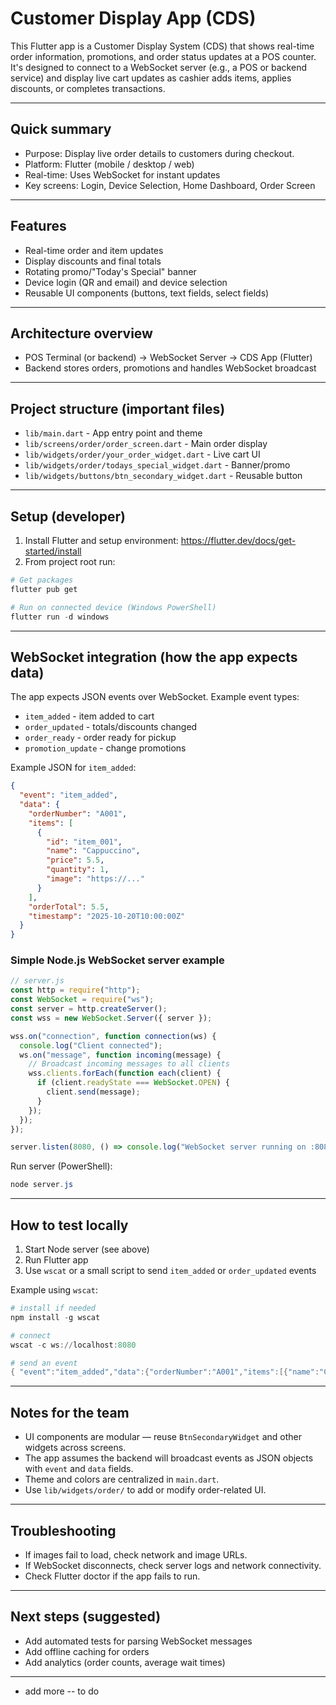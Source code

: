 # Customer Display App (CDS)

This Flutter app is a Customer Display System (CDS) that shows real-time order information, promotions, and order status updates at a POS counter. It's designed to connect to a WebSocket server (e.g., a POS or backend service) and display live cart updates as cashier adds items, applies discounts, or completes transactions.

---

## Quick summary

- Purpose: Display live order details to customers during checkout.
- Platform: Flutter (mobile / desktop / web)
- Real-time: Uses WebSocket for instant updates
- Key screens: Login, Device Selection, Home Dashboard, Order Screen

---

## Features

- Real-time order and item updates
- Display discounts and final totals
- Rotating promo/"Today's Special" banner
- Device login (QR and email) and device selection
- Reusable UI components (buttons, text fields, select fields)

---

## Architecture overview

- POS Terminal (or backend) → WebSocket Server → CDS App (Flutter)
- Backend stores orders, promotions and handles WebSocket broadcast

---

## Project structure (important files)

- `lib/main.dart` - App entry point and theme
- `lib/screens/order/order_screen.dart` - Main order display
- `lib/widgets/order/your_order_widget.dart` - Live cart UI
- `lib/widgets/order/todays_special_widget.dart` - Banner/promo
- `lib/widgets/buttons/btn_secondary_widget.dart` - Reusable button

---

## Setup (developer)

1. Install Flutter and setup environment: https://flutter.dev/docs/get-started/install
2. From project root run:

```powershell
# Get packages
flutter pub get

# Run on connected device (Windows PowerShell)
flutter run -d windows
```

---

## WebSocket integration (how the app expects data)

The app expects JSON events over WebSocket. Example event types:

- `item_added` - item added to cart
- `order_updated` - totals/discounts changed
- `order_ready` - order ready for pickup
- `promotion_update` - change promotions

Example JSON for `item_added`:

```json
{
  "event": "item_added",
  "data": {
    "orderNumber": "A001",
    "items": [
      {
        "id": "item_001",
        "name": "Cappuccino",
        "price": 5.5,
        "quantity": 1,
        "image": "https://..."
      }
    ],
    "orderTotal": 5.5,
    "timestamp": "2025-10-20T10:00:00Z"
  }
}
```

### Simple Node.js WebSocket server example

```js
// server.js
const http = require("http");
const WebSocket = require("ws");
const server = http.createServer();
const wss = new WebSocket.Server({ server });

wss.on("connection", function connection(ws) {
  console.log("Client connected");
  ws.on("message", function incoming(message) {
    // Broadcast incoming messages to all clients
    wss.clients.forEach(function each(client) {
      if (client.readyState === WebSocket.OPEN) {
        client.send(message);
      }
    });
  });
});

server.listen(8080, () => console.log("WebSocket server running on :8080"));
```

Run server (PowerShell):

```powershell
node server.js
```

---

## How to test locally

1. Start Node server (see above)
2. Run Flutter app
3. Use `wscat` or a small script to send `item_added` or `order_updated` events

Example using `wscat`:

```powershell
# install if needed
npm install -g wscat

# connect
wscat -c ws://localhost:8080

# send an event
{ "event":"item_added","data":{"orderNumber":"A001","items":[{"name":"Cappuccino","price":5.5,"quantity":1}]}}
```

---

## Notes for the team

- UI components are modular — reuse `BtnSecondaryWidget` and other widgets across screens.
- The app assumes the backend will broadcast events as JSON objects with `event` and `data` fields.
- Theme and colors are centralized in `main.dart`.
- Use `lib/widgets/order/` to add or modify order-related UI.

---

## Troubleshooting

- If images fail to load, check network and image URLs.
- If WebSocket disconnects, check server logs and network connectivity.
- Check Flutter doctor if the app fails to run.

---

## Next steps (suggested)

- Add automated tests for parsing WebSocket messages
- Add offline caching for orders
- Add analytics (order counts, average wait times)

---

- add more
  -- to do
